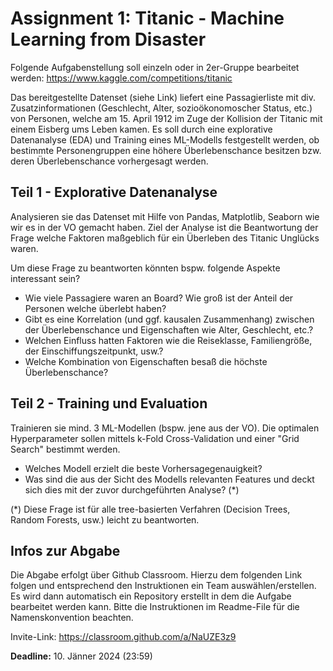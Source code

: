# Assignment 1: Titanic - Machine Learning from Disaster

Folgende Aufgabenstellung soll einzeln oder in 2er-Gruppe bearbeitet werden: https://www.kaggle.com/competitions/titanic

Das bereitgestellte Datenset (siehe Link) liefert eine Passagierliste mit div. Zusatzinformationen (Geschlecht, Alter, sozioökonomoscher Status, etc.) von Personen, welche am 15. April 1912 im Zuge der Kollision der Titanic mit einem Eisberg ums Leben kamen. Es soll durch eine explorative Datenanalyse (EDA) und Training eines ML-Modells festgestellt werden, ob bestimmte Personengruppen eine höhere Überlebenschance besitzen bzw. deren Überlebenschance vorhergesagt werden.

## Teil 1 - Explorative Datenanalyse

Analysieren sie das Datenset mit Hilfe von Pandas, Matplotlib, Seaborn wie wir es in der VO gemacht haben.
Ziel der Analyse ist die Beantwortung der Frage welche Faktoren maßgeblich für ein Überleben des Titanic Unglücks waren.

Um diese Frage zu beantworten könnten bspw. folgende Aspekte interessant sein?

- Wie viele Passagiere waren an Board? Wie groß ist der Anteil der Personen welche überlebt haben?
- Gibt es eine Korrelation (und ggf. kausalen Zusammenhang) zwischen der Überlebenschance und Eigenschaften wie Alter, Geschlecht, etc.?
- Welchen Einfluss hatten Faktoren wie die Reiseklasse, Familiengröße, der Einschiffungszeitpunkt, usw.?
- Welche Kombination von Eigenschaften besaß die höchste Überlebenschance?


## Teil 2 - Training und Evaluation 

Trainieren sie mind. 3 ML-Modellen (bspw. jene aus der VO). Die optimalen Hyperparameter sollen mittels k-Fold Cross-Validation und einer "Grid Search" bestimmt werden.
- Welches Modell erzielt die beste Vorhersagegenauigkeit? 
- Was sind die aus der Sicht des Modells relevanten Features und deckt sich dies mit der zuvor durchgeführten Analyse? (*) 

(*) Diese Frage ist für alle tree-basierten Verfahren (Decision Trees, Random Forests, usw.) leicht zu beantworten. 


## Infos zur Abgabe
Die Abgabe erfolgt über Github Classroom. Hierzu dem folgenden Link folgen und entsprechend den Instruktionen ein Team auswählen/erstellen.
Es wird dann automatisch ein Repository erstellt in dem die Aufgabe bearbeitet werden kann. Bitte die Instruktionen im Readme-File für die Namenskonvention beachten. 

Invite-Link: https://classroom.github.com/a/NaUZE3z9


**Deadline:** 10. Jänner 2024 (23:59)
 

